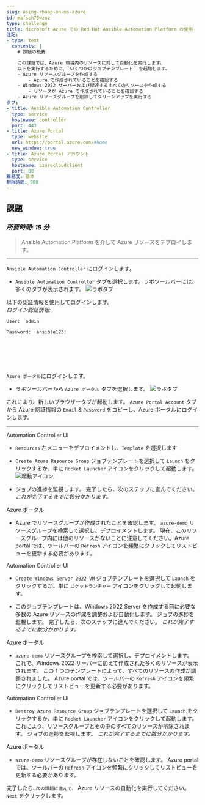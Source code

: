 ```yaml
---
slug: using-rhaap-on-ms-azure
id: mafsch75wznz
type: challenge
title: Microsoft Azure での Red Hat Ansible Automation Platform の使用
注記:
- type: text
  contents: |
    # 課題の概要

    この課題では、Azure 環境内のリソースに対して自動化を実行します。
    以下を実行するために、`いくつかのジョブテンプレート` を起動します。
    - Azure リソースグループを作成する
        - Azure で作成されていることを確認する
    - Windows 2022 サーバーおよび関連するすべてのリソースを作成する
        - リソースが Azure で作成されていることを確認する
    - Azure リソースグループを削除してクリーンアップを実行する
タブ:
- title: Ansible Automation Controller
  type: service
  hostname: controller
  port: 443
- title: Azure Portal
  type: website
  url: https://portal.azure.com/#home
  new_window: true
- title: Azure Portal アカウント
  type: service
  hostname: azurecloudclient
  port: 80
難易度: 基本
制限時間: 900
---
```

## 課題
### *所要時間: 15 分*

> Ansible Automation Platform を介して Azure リソースをデプロイします。
---

`Ansible Automation Controller` にログインします。
- `Ansible Automation Controller` タブを選択します。ラボツールバーには、多くのタブが表示されます。
![ラボタブ](https://raw.githubusercontent.com/ansible-cloud/azure-demos/main/images/lab-tabs.jpg)

以下の認証情報を使用してログインします。<br>
*ログイン認証情報:*<p>
`User:  admin`<p>
`Password:  ansible123!`<p>

<br><br>
---

`Azure ポータル`にログインします。
- ラボツールバーから `Azure ポータル` タブを選択します。
![ラボタブ](https://raw.githubusercontent.com/ansible-cloud/azure-demos/main/images/lab-tabs.jpg)

これにより、新しいブラウザータブが起動します。 `Azure Portal Account` タブから Azure 認証情報の `Email` & `Password` をコピーし、Azure ポータルにログインします。<br />

---

Automation Controller UI
* `Resources` 左メニューをデプロイメントし、`Template` を選択します
* `Create Azure Resource Group` ジョブテンプレートを選択して `Launch` をクリックするか、単に `Rocket Launcher` アイコンをクリックして起動します。
![起動アイコン](https://raw.githubusercontent.com/ansible-cloud/azure-demos/main/images/launch-icon.png)

* ジョブの進捗を監視します。 完了したら、次のステップに進んでください。 *これが完了するまでに数分かかります。*

Azure ポータル
* Azure でリソースグループが作成されたことを確認します。 `azure-demo` リソースグループを検索して選択し、デプロイメントします。 現在、このリソースグループ内には他のリソースがないことに注意してください。Azure portal では、ツールバーの `Refresh` アイコンを頻繁にクリックしてリストビューを更新する必要があります。

Automation Controller UI
* `Create Windows Server 2022 VM` ジョブテンプレートを選択して `Launch` をクリックするか、単に `ロケットランチャー` アイコンをクリックして起動します。

* このジョブテンプレートは、Windows 2022 Server を作成する前に必要な多数の Azure リソースの作成を調整および自動化します。 ジョブの進捗を監視します。 完了したら、次のステップに進んでください。 *これが完了するまでに数分かかります。*

Azure ポータル
* `azure-demo` リソースグループを検索して選択し、デプロイメントします。 これで、Windows 2022 サーバーに加えて作成された多くのリソースが表示されます。 この 1 つのテンプレートによって、すべてのリソースの作成が調整されました。 Azure portal では、ツールバーの `Refresh` アイコンを頻繁にクリックしてリストビューを更新する必要があります。

Automation Controller UI
* `Destroy Azure Resource Group` ジョブテンプレートを選択して `Launch` をクリックするか、単に `Rocket Launcher` アイコンをクリックして起動します。 これにより、リソースグループとその中のすべてのリソースが削除されます。 ジョブの進捗を監視します。 *これが完了するまでに数分かかります。*

Azure ポータル
* `azure-demo` リソースグループが存在しないことを確認します。 Azure portal では、ツールバーの `Refresh` アイコンを頻繁にクリックしてリストビューを更新する必要があります。

完了したら､`次の課題に進んで、` Azure リソースの自動化を実行してください。`Next` をクリックします。